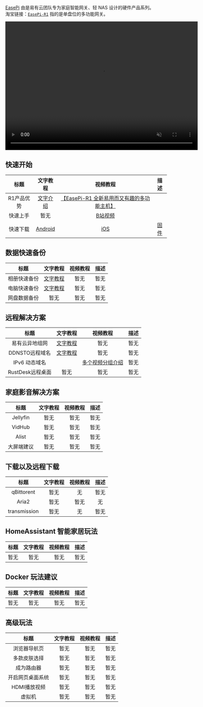 
[EasePi](easepi.html) 由是易有云团队专为家庭智能网关、轻 NAS 设计的硬件产品系列。  
淘宝链接：[`EasePi-R1`](https://item.taobao.com/item.htm?ft=t&id=851159153974) 指的是单盘位的多功能网关。

<video src="https://dl.istoreos.com/iStoreOS/easepi-r1/easepi-r1-3.mp4" width="600" height="400" controls autoplay muted>
浏览器不支持视频格式.
</video>

## 快速开始

| 标题 | 文字教程 | 视频教程 | 描述 |
| :----: | :----: | :----: | :----: |
| R1产品优势 | [文字介绍](advantage.html) | [【EasePi-R1 全新易用而又有趣的多功能主机】](https://www.bilibili.com/video/BV1hoDUYdE3q/?share_source=copy_web&vd_source=60661ff18afa37bbfca1f94f13563a45) |  |
| 快速上手 | 暂无 | [B站视频](https://www.bilibili.com/video/BV1sKUvYiEWB/?spm_id_from=333.999.0.0) |  |
| 快速下载 | [Android](https://main.linkease.com/download?type=Android) | [iOS](https://main.linkease.com/download?type=iOS) | [固件](https://fw.koolcenter.com/iStoreOS/easepi-r1/) |


## 数据快速备份

| 标题 | 文字教程 | 视频教程 | 描述 |
| :----: | :----: | :----: | :----: |
| 相册快速备份 | [文字教程](/zh/guide/linkease/function/photo_backup.html) | 暂无 | 暂无 |
| 电脑快速备份 | [文字教程](/zh/guide/linkease/function/file_backup.html) | 暂无 | 暂无 |
| 网盘数据备份 | 暂无 | 暂无 | 暂无 |

## 远程解决方案

| 标题 | 文字教程 | 视频教程 | 描述 |
| :----: | :----: | :----: | :----: |
| 易有云异地组网 | [文字教程](/zh/guide/linkease/function/remote_connects.html) | 暂无 | 暂无 |
| DDNSTO远程域名 | [文字教程](/zh/guide/ddnsto/install/device/istoreos.html) | 暂无 | 暂无 |
| IPv6 动态域名 | | [多个视频分组介绍](https://www.bilibili.com/video/BV1mT4y1b73p/?vd_source=8e363fb838693d4a1c274983edfd43fc)  | 暂无 |
| RustDesk远程桌面 | 暂无 | 暂无 | 暂无 |

## 家庭影音解决方案

| 标题 | 文字教程 | 视频教程 | 描述 |
| :----: | :----: | :----: | :----: |
| Jellyfin | 暂无 | 暂无 | 暂无 |
| VidHub | 暂无 | 暂无 | 暂无 |
| Alist | 暂无 | 暂无 | 暂无 |
| 大屏端建议 | 暂无 | 暂无 | 暂无 |

## 下载以及远程下载

| 标题 | 文字教程 | 视频教程 | 描述 |
| :----: | :----: | :----: | :----: |
| qBittorent | 暂无 | 无 | 暂无 |
| Aria2 | 暂无 | 暂无 | 无 |
| transmission | 暂无 | 无 | 暂无 |

## HomeAssistant 智能家居玩法

| 标题 | 文字教程 | 视频教程 | 描述 |
| :----: | :----: | :----: | :----: |
| 暂无 | 暂无 | 暂无 | 暂无 |

## Docker 玩法建议

| 标题 | 文字教程 | 视频教程 | 描述 |
| :----: | :----: | :----: | :----: |
| 暂无 | 暂无 | 暂无 | 暂无 |

## 高级玩法

| 标题 | 文字教程 | 视频教程 | 描述 |
| :----: | :----: | :----: | :----: |
| 浏览器导航页 | 暂无 | 暂无 | 暂无 |
| 多款皮肤选择 | 暂无 | 暂无 | 暂无 |
| 成为路由器 | 暂无 | 暂无 | 暂无 |
| 开启网页桌面系统 | 暂无 | 暂无 | 暂无 |
| HDMI播放视频 | 暂无 | 暂无 | 暂无 |
| 虚拟机 | 暂无 | 暂无 | 暂无 |
 
